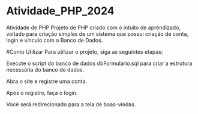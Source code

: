 # Atividade_PHP_2024
Atividade de PHP 
Projeto de PHP criado com o intuito de aprendizado, voltado para criação simples de um sistema que possui criação de conta, login e vínculo com o Banco de Dados. 

#Como Utilizar
Para utilizar o projeto, siga as seguintes etapas:

Execute o script do banco de dados dbFormulario.sql para criar a estrutura necessária do banco de dados.

Abra o site e registre uma conta.

Após o registro, faça o login.

Você será redirecionado para a tela de boas-vindas.
